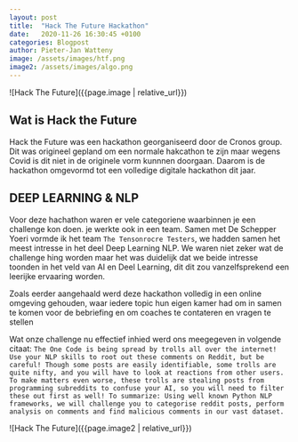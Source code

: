 ```yaml
---
layout: post
title:  "Hack The Future Hackathon"
date:   2020-11-26 16:30:45 +0100
categories: Blogpost
author: Pieter-Jan Watteny
image: /assets/images/htf.png
image2: /assets/images/algo.png
---
```


![Hack The Future]({{page.image | relative_url}})

## Wat is Hack the Future

Hack the Future was een hackathon georganiseerd door de Cronos group. Dit was origineel gepland om een normale hakcathon te zijn maar wegens Covid is dit niet in de originele vorm kunnnen doorgaan. Daarom is de hackathon omgevormd tot een volledige digitale hackathon dit jaar.

## DEEP LEARNING & NLP
Voor deze hachathon waren er vele categoriene waarbinnen je een challenge kon doen. je werkte ook in een team. Samen met De Schepper Yoeri vormde ik het team `The Tensonrocre Testers`, we hadden samen het meest intresse in het deel Deep Learning NLP. We waren niet zeker wat de challenge hing worden maar het was duidelijk dat we beide intresse toonden in het veld van AI en Deel Learning, dit dit zou vanzelfsprekend een leerijke ervaaring worden.

Zoals eerder aangehaald werd deze hackathon volledig in een online omgeving gehouden, waar iedere topic hun eigen kamer had om in samen te komen voor de bebriefing en om coaches te contateren en vragen te stellen

Wat onze challenge nu effectief inhied werd ons meegegeven in volgende citaat:
`The One Code is being spread by trolls all over the internet! Use your NLP skills to root out these comments on Reddit, but be careful! Though some posts are easily identifiable, some trolls are quite nifty, and you will have to look at reactions from other users. To make matters even worse, these trolls are stealing posts from programming subreddits to confuse your AI, so you will need to filter these out first as well! To summarize: Using well known Python NLP frameworks, we will challenge you to categorise reddit posts, perform analysis on comments and find malicious comments in our vast dataset.`

![Hack The Future]({{page.image2 | relative_url}})



